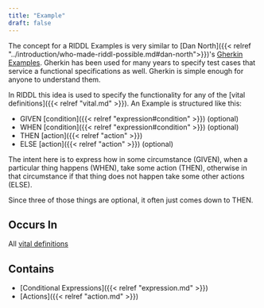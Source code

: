```yaml
---
title: "Example"
draft: false
---
```


The concept for a RIDDL Examples is very similar to
[Dan North]({{< relref "../introduction/who-made-riddl-possible.md#dan-north">}})'s
[Gherkin Examples](https://cucumber.io/docs/gherkin/). Gherkin has been used 
for many years to specify test cases that service a functional 
specifications as well. Gherkin is simple enough for anyone to understand 
them.  

In RIDDL this idea is used to specify the functionality for any of the 
[vital definitions]({{< relref "vital.md" >}}). An Example is structured 
like this:
* GIVEN [condition]({{< relref "expression#condition" >}}) (optional)
* WHEN [condition]({{< relref "expression#condition" >}}) (optional)
* THEN [action]({{< relref "action" >}})
* ELSE [action]({{< relref "action" >}}) (optional)

The intent here is to express how in some circumstance (GIVEN), when a 
particular thing happens (WHEN), take some action (THEN), otherwise in that 
circumstance if that thing does not happen take some other actions (ELSE). 

Since three of those things are optional, it often just comes down to THEN. 

## Occurs In
All [vital definitions](vital)

## Contains
* [Conditional Expressions]({{< relref "expression.md" >}})
* [Actions]({{< relref "action.md" >}})
